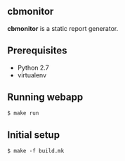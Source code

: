 cbmonitor
---------

**cbmonitor** is a static report generator.

Prerequisites
-------------

* Python 2.7
* virtualenv

Running webapp
--------------

    $ make run

Initial setup
-------------

    $ make -f build.mk